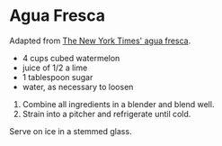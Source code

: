 # Agua Fresca

Adapted from [The New York Times' agua fresca](http://cooking.nytimes.com/recipes/1012543-watermelon-or-cantaloupe-agua-fresca).

- 4 cups cubed watermelon
- juice of 1/2 a lime
- 1 tablespoon sugar
- water, as necessary to loosen

1. Combine all ingredients in a blender and blend well.
2. Strain into a pitcher and refrigerate until cold.

Serve on ice in a stemmed glass.
